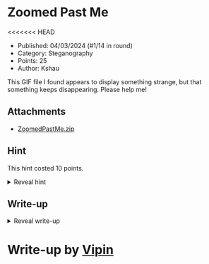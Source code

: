 # Zoomed Past Me

<<<<<<< HEAD
- Published: 04/03/2024 (#1/14 in round)
- Category: Steganography
- Points: 25
- Author: Kshau

This GIF file I found appears to display something strange, but that something keeps disappearing. Please help me!

## Attachments

- [ZoomedPastMe.zip](ZoomedPastMe.zip)

## Hint

This hint costed 10 points.

<details>
<summary>Reveal hint</summary>

Use an online tool to split the GIF by frames.

</details>

## Write-up

<details>
<summary>Reveal write-up</summary>

We can use an online GIF splitter like [this](https://ezgif.com/split/ezgif-4-844b9cd06c.gif) to find the flag hidden in the frames. Towards the end of the frames you will find this. 

![csd{secretflagbyvipininthewriteup}](images/ss1.png "Fig 1.")

Flag: ```csd{d0_n0t_bl1nk_0pwM47}```


</details>

Write-up by [Vipin](https://vipinb.xyz)
=======